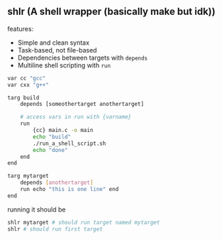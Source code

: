 ## shlr (A shell wrapper (basically make but idk))

features:
 - Simple and clean syntax
 - Task-based, not file-based
 - Dependencies between targets with `depends`
 - Multiline shell scripting with `run`

```bash
var cc "gcc"
var cxx "g++"

targ build
    depends [someothertarget anothertarget]

    # access vars in run with {varname}
    run
        {cc} main.c -o main
        echo "build"
        ./run_a_shell_script.sh
        echo "done"
    end
end

targ mytarget
    depends [anothertarget]
    run echo "this is one line" end
end
```

running it should be
```sh
shlr mytarget # should run target named mytarget 
shlr # should run first target
```
